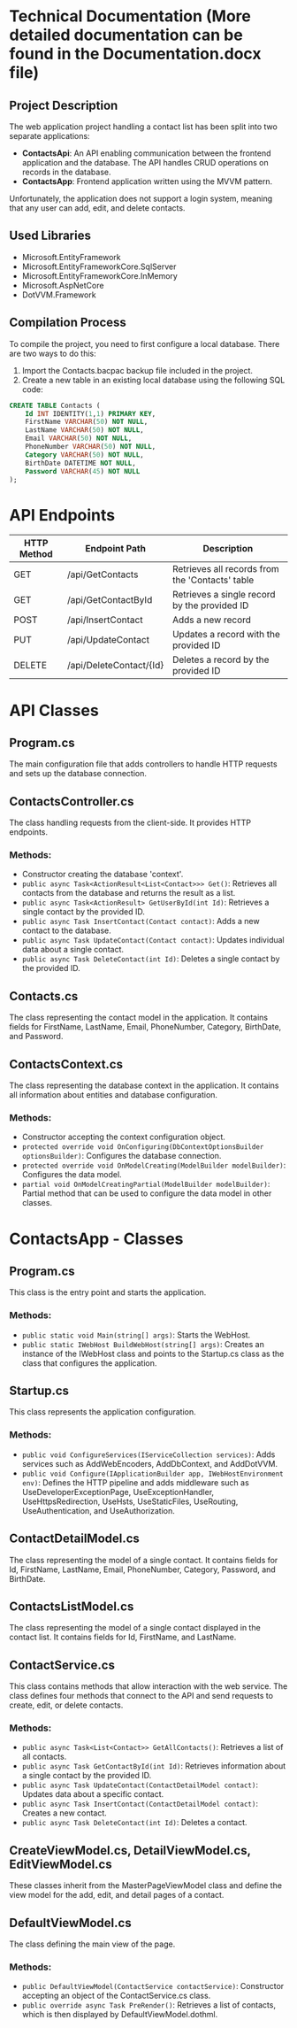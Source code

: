 # Technical Documentation (More detailed documentation can be found in the Documentation.docx file)

## Project Description

The web application project handling a contact list has been split into two separate applications:
- **ContactsApi**: An API enabling communication between the frontend application and the database. The API handles CRUD operations on records in the database.
- **ContactsApp**: Frontend application written using the MVVM pattern.

Unfortunately, the application does not support a login system, meaning that any user can add, edit, and delete contacts.

## Used Libraries

- Microsoft.EntityFramework
- Microsoft.EntityFrameworkCore.SqlServer
- Microsoft.EntityFrameworkCore.InMemory
- Microsoft.AspNetCore
- DotVVM.Framework

## Compilation Process

To compile the project, you need to first configure a local database. There are two ways to do this:
1. Import the Contacts.bacpac backup file included in the project.
2. Create a new table in an existing local database using the following SQL code:

```sql
CREATE TABLE Contacts (
    Id INT IDENTITY(1,1) PRIMARY KEY,
    FirstName VARCHAR(50) NOT NULL,
    LastName VARCHAR(50) NOT NULL,
    Email VARCHAR(50) NOT NULL,
    PhoneNumber VARCHAR(50) NOT NULL,
    Category VARCHAR(50) NOT NULL,
    BirthDate DATETIME NOT NULL,
    Password VARCHAR(45) NOT NULL
);
```
# API Endpoints

| HTTP Method | Endpoint Path           | Description                                           |
|-------------|-------------------------|-------------------------------------------------------|
| GET         | /api/GetContacts        | Retrieves all records from the 'Contacts' table       |
| GET         | /api/GetContactById     | Retrieves a single record by the provided ID          |
| POST        | /api/InsertContact      | Adds a new record                                     |
| PUT         | /api/UpdateContact      | Updates a record with the provided ID                 |
| DELETE      | /api/DeleteContact/{Id} | Deletes a record by the provided ID                   |

# API Classes

## Program.cs
The main configuration file that adds controllers to handle HTTP requests and sets up the database connection.

## ContactsController.cs
The class handling requests from the client-side. It provides HTTP endpoints.

### Methods:
- Constructor creating the database 'context'.
- `public async Task<ActionResult<List<Contact>>> Get()`: Retrieves all contacts from the database and returns the result as a list.
- `public async Task<ActionResult> GetUserById(int Id)`: Retrieves a single contact by the provided ID.
- `public async Task InsertContact(Contact contact)`: Adds a new contact to the database.
- `public async Task UpdateContact(Contact contact)`: Updates individual data about a single contact.
- `public async Task DeleteContact(int Id)`: Deletes a single contact by the provided ID.

## Contacts.cs
The class representing the contact model in the application. It contains fields for FirstName, LastName, Email, PhoneNumber, Category, BirthDate, and Password.

## ContactsContext.cs
The class representing the database context in the application. It contains all information about entities and database configuration.

### Methods:
- Constructor accepting the context configuration object.
- `protected override void OnConfiguring(DbContextOptionsBuilder optionsBuilder)`: Configures the database connection.
- `protected override void OnModelCreating(ModelBuilder modelBuilder)`: Configures the data model.
- `partial void OnModelCreatingPartial(ModelBuilder modelBuilder)`: Partial method that can be used to configure the data model in other classes.

# ContactsApp - Classes

## Program.cs
This class is the entry point and starts the application.

### Methods:
- `public static void Main(string[] args)`: Starts the WebHost.
- `public static IWebHost BuildWebHost(string[] args)`: Creates an instance of the IWebHost class and points to the Startup.cs class as the class that configures the application.

## Startup.cs
This class represents the application configuration.

### Methods:
- `public void ConfigureServices(IServiceCollection services)`: Adds services such as AddWebEncoders, AddDbContext, and AddDotVVM.
- `public void Configure(IApplicationBuilder app, IWebHostEnvironment env)`: Defines the HTTP pipeline and adds middleware such as UseDeveloperExceptionPage, UseExceptionHandler, UseHttpsRedirection, UseHsts, UseStaticFiles, UseRouting, UseAuthentication, and UseAuthorization.

## ContactDetailModel.cs
The class representing the model of a single contact. It contains fields for Id, FirstName, LastName, Email, PhoneNumber, Category, Password, and BirthDate.

## ContactsListModel.cs
The class representing the model of a single contact displayed in the contact list. It contains fields for Id, FirstName, and LastName.

## ContactService.cs
This class contains methods that allow interaction with the web service. The class defines four methods that connect to the API and send requests to create, edit, or delete contacts.

### Methods:
- `public async Task<List<Contact>> GetAllContacts()`: Retrieves a list of all contacts.
- `public async Task GetContactById(int Id)`: Retrieves information about a single contact by the provided ID.
- `public async Task UpdateContact(ContactDetailModel contact)`: Updates data about a specific contact.
- `public async Task InsertContact(ContactDetailModel contact)`: Creates a new contact.
- `public async Task DeleteContact(int Id)`: Deletes a contact.

## CreateViewModel.cs, DetailViewModel.cs, EditViewModel.cs
These classes inherit from the MasterPageViewModel class and define the view model for the add, edit, and detail pages of a contact.

## DefaultViewModel.cs
The class defining the main view of the page.

### Methods:
- `public DefaultViewModel(ContactService contactService)`: Constructor accepting an object of the ContactService.cs class.
- `public override async Task PreRender()`: Retrieves a list of contacts, which is then displayed by DefaultViewModel.dothml.

